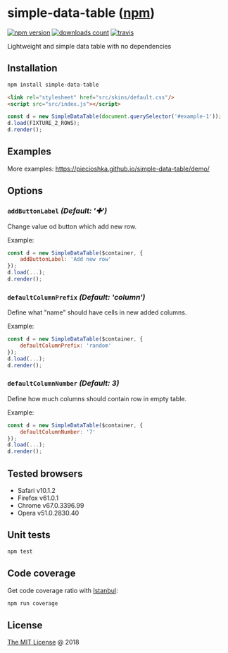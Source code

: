 # simple-data-table ([npm](https://www.npmjs.com/package/simple-data-table))

[![npm version](https://badge.fury.io/js/simple-data-table.svg)](https://badge.fury.io/js/simple-data-table)
[![downloads count](https://img.shields.io/npm/dt/simple-data-table.svg)](https://www.npmjs.com/~piecioshka)
[![travis](https://img.shields.io/travis/piecioshka/simple-data-table.svg?maxAge=2592000)](https://travis-ci.org/piecioshka/simple-data-table)

Lightweight and simple data table with no dependencies

## Installation

```bash
npm install simple-data-table
```

```html
<link rel="stylesheet" href="src/skins/default.css"/>
<script src="src/index.js"></script>
```

```javascript
const d = new SimpleDataTable(document.querySelector('#example-1'));
d.load(FIXTURE_2_ROWS);
d.render();
```

## Examples

More examples: <https://piecioshka.github.io/simple-data-table/demo/>

## Options

### `addButtonLabel` _(Default: '✚')_

Change value od button which add new row.

Example:

```js
const d = new SimpleDataTable($container, {
    addButtonLabel: 'Add new row'
});
d.load(...);
d.render();
```

### `defaultColumnPrefix` _(Default: 'column')_

Define what "name" should have cells in new added columns.

Example:

```js
const d = new SimpleDataTable($container, {
    defaultColumnPrefix: 'random'
});
d.load(...);
d.render();
```

### `defaultColumnNumber` _(Default: 3)_

Define how much columns should contain row in empty table. 

Example:

```js
const d = new SimpleDataTable($container, {
    defaultColumnNumber: '7'
});
d.load(...);
d.render();
```

## Tested browsers

* Safari v10.1.2
* Firefox v61.0.1
* Chrome v67.0.3396.99
* Opera v51.0.2830.40

## Unit tests

```bash
npm test
```

## Code coverage

Get code coverage ratio with [Istanbul](https://github.com/gotwarlost/istanbul):

```bash
npm run coverage
```

## License

[The MIT License](http://piecioshka.mit-license.org) @ 2018
